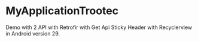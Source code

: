 # MyApplicationTrootec
Demo with 2 API with Retrofir with Get Api
Sticky Header with Recyclerview in Android version 29.
